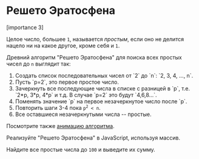# Решето Эратосфена

[importance 3]

Целое число, большее `1`, называется *простым*, если оно не делится нацело ни на какое другое, кроме себя и `1`.

Древний алгоритм "Решето Эратосфена" для поиска всех простых чисел до `n` выглядит так:

<ol>
<li>Создать список последовательных чисел от `2` до `n`: `2, 3, 4, ..., n`.</li>
<li>Пусть `p=2`, это первое простое число.</li>
<li>Зачеркнуть все последующие числа в списке с разницей в `p`, т.е. `2*p, 3*p, 4*p` и т.д. В случае `p=2` это будут `4,6,8...`.</li>
<li>Поменять значение `p` на первое незачеркнутое число после `p`.</li>
<li>Повторить шаги 3-4 пока <code>p<sup>2</sup> &lt; n</code>.</li>
<li>Все оставшиеся незачеркнутыми числа -- простые.</li>
</ol>

Посмотрите также <a href="/files/tutorial/intro/array/sieve.gif">анимацию алгоритма</a>.

Реализуйте "Решето Эратосфена" в JavaScript, используя массив.

Найдите все простые числа до `100` и выведите их сумму.



